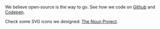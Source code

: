 We believe open-source is the way to go. See how we code on [Github](https://github.com/junglesta) and [Codepen](https://codepen.io/rokma).

Check some SVG icons we designed: [The Noun Project](https://thenounproject.com/rokma/collections/).
